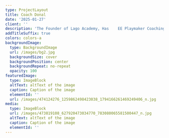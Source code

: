 ```yaml
---
type: ProjectLayout
title: Coach Donal
date: '2025-01-27'
client: ''
description: 'The Founder of Lago Academy, Has    EE Playmaker Coaching license'
addTitleSuffix: true
colors: colors-a
backgroundImage:
  type: BackgroundImage
  url: /images/bg2.jpg
  backgroundSize: cover
  backgroundPosition: center
  backgroundRepeat: no-repeat
  opacity: 100
featuredImage:
  type: ImageBlock
  altText: altText of the image
  caption: Caption of the image
  elementId: ''
  url: /images/474124276_1259862498423038_1794166261469249406_n.jpg
media:
  type: ImageBlock
  url: /images/473819108_627920473034770_783080065581500447_n.jpg
  altText: altText of the image
  caption: Caption of the image
  elementId: ''
---
```

